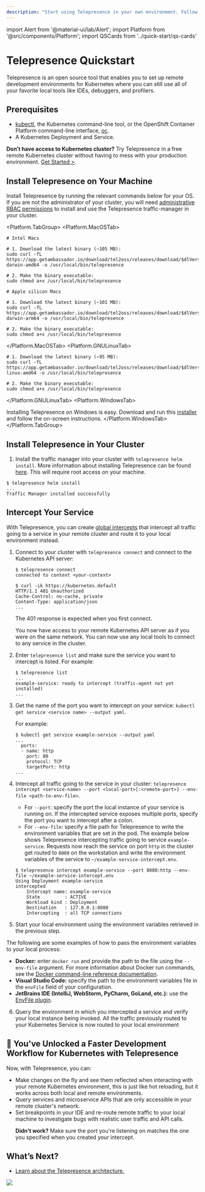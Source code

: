 ```yaml
---
description: "Start using Telepresence in your own environment. Follow these steps to intercept your service in your cluster."
---
```


import Alert from '@material-ui/lab/Alert';
import Platform from '@src/components/Platform';
import QSCards from '../quick-start/qs-cards'

# Telepresence Quickstart

Telepresence is an open source tool that enables you to set up remote development environments for Kubernetes where you can still use all of your favorite local tools like IDEs, debuggers, and profilers.

## Prerequisites

   - [kubectl](https://kubernetes.io/docs/tasks/tools/install-kubectl/), the Kubernetes command-line tool, or the OpenShift Container Platform command-line interface, [oc](https://docs.openshift.com/container-platform/4.2/cli_reference/openshift_cli/getting-started-cli.html#cli-installing-cli_cli-developer-commands). 
   - A Kubernetes Deployment and Service.

   <Alert severity="info">

  **Don’t have access to Kubernetes cluster?** Try Telepresence in a free remote Kubernetes cluster without having to mess with your production environment. [Get Started >](https://app.getambassador.io/cloud/welcome?select=developer&utm_source=telepresence&utm_medium=website&utm_campaign=quickstart).

   </Alert>

## Install Telepresence on Your Machine

Install Telepresence by running the relevant commands below for your OS. If you are not the administrator of your cluster, you will need [administrative RBAC permissions](../reference/rbac/#administrating-telepresence) to install and use the Telepresence traffic-manager in your cluster.

<Platform.TabGroup>
<Platform.MacOSTab>

```shell
# Intel Macs

# 1. Download the latest binary (~105 MB):
sudo curl -fL https://app.getambassador.io/download/tel2oss/releases/download/$dlVersion$/telepresence-darwin-amd64 -o /usr/local/bin/telepresence

# 2. Make the binary executable:
sudo chmod a+x /usr/local/bin/telepresence

# Apple silicon Macs

# 1. Download the latest binary (~101 MB):
sudo curl -fL https://app.getambassador.io/download/tel2oss/releases/download/$dlVersion$/telepresence-darwin-arm64 -o /usr/local/bin/telepresence

# 2. Make the binary executable:
sudo chmod a+x /usr/local/bin/telepresence
```

</Platform.MacOSTab>
<Platform.GNULinuxTab>

```shell
# 1. Download the latest binary (~95 MB):
sudo curl -fL https://app.getambassador.io/download/tel2oss/releases/download/$dlVersion$/telepresence-linux-amd64 -o /usr/local/bin/telepresence

# 2. Make the binary executable:
sudo chmod a+x /usr/local/bin/telepresence
```

</Platform.GNULinuxTab>
<Platform.WindowsTab>

Installing Telepresence on Windows is easy. Download and run this [installer](https://app.getambassador.io/download/tel2oss/releases/download/$dlVersion$/telepresence-windows-amd64.exe) and follow the on-screen instructions.
</Platform.WindowsTab>
</Platform.TabGroup>

## Install Telepresence in Your Cluster

1. Install the traffic manager into your cluster with `telepresence helm install`. More information about installing Telepresence can be found [here](../install/manager). This will require root access on your machine.

```
$ telepresence helm install
...
Traffic Manager installed successfully
```

## Intercept Your Service

With Telepresence, you can create [global intercepts](../concepts/intercepts/?intercept=global) that intercept all traffic going to a service in your remote cluster and route it to your local environment instead.

1. Connect to your cluster with `telepresence connect` and connect to the Kubernetes API server:

   ```
   $ telepresence connect
   connected to context <your-context>

   ```

   ```console
   $ curl -ik https://kubernetes.default
   HTTP/1.1 401 Unauthorized
   Cache-Control: no-cache, private
   Content-Type: application/json
   ...

   ```

   <Alert>
    The 401 response is expected when you first connect.
   </Alert>

   You now have access to your remote Kubernetes API server as if you were on the same network. You can now use any local tools to connect to any service in the cluster.

2. Enter `telepresence list` and make sure the service you want to intercept is listed. For example:

   ```
   $ telepresence list
   ...
   example-service: ready to intercept (traffic-agent not yet installed)
   ...
   ```

3. Get the name of the port you want to intercept on your service:
   `kubectl get service <service name> --output yaml`.

   For example:

   ```console
   $ kubectl get service example-service --output yaml
   ...
     ports:
     - name: http
       port: 80
       protocol: TCP
       targetPort: http
   ...
   ```

4. Intercept all traffic going to the service in your cluster:
   `telepresence intercept <service-name> --port <local-port>[:<remote-port>] --env-file <path-to-env-file>`.

   - For `--port`: specify the port the local instance of your service is running on. If the intercepted service exposes multiple ports, specify the port you want to intercept after a colon.
   - For `--env-file`: specify a file path for Telepresence to write the environment variables that are set in the pod.
     The example below shows Telepresence intercepting traffic going to service `example-service`. Requests now reach the service on port `http` in the cluster get routed to `8080` on the workstation and write the environment variables of the service to `~/example-service-intercept.env`.

   ```
   $ telepresence intercept example-service --port 8080:http --env-file ~/example-service-intercept.env
   Using Deployment example-service
   intercepted
       Intercept name: example-service
       State         : ACTIVE
       Workload kind : Deployment
       Destination   : 127.0.0.1:8080
       Intercepting  : all TCP connections
   ```

5. <a name="start-local-instance"></a>Start your local environment using the environment variables retrieved in the previous step.

The following are some examples of how to pass the environment variables to your local process:

- **Docker:** enter `docker run` and provide the path to the file using the `--env-file` argument. For more information about Docker run commands, see the [Docker command-line reference documentation](https://docs.docker.com/engine/reference/commandline/run/#env).
- **Visual Studio Code:** specify the path to the environment variables file in the `envFile` field of your configuration.
- **JetBrains IDE (IntelliJ, WebStorm, PyCharm, GoLand, etc.):** use the [EnvFile plugin](https://plugins.jetbrains.com/plugin/7861-envfile).

6. Query the environment in which you intercepted a service and verify your local instance being invoked.
   All the traffic previously routed to your Kubernetes Service is now routed to your local environment

## 🎉 You've Unlocked a Faster Development Workflow for Kubernetes with Telepresence

Now, with Telepresence, you can:

- <div>
   Make changes on the fly and see them reflected when interacting with your remote Kubernetes environment, this is just like hot reloading, but it works across both local and remote environments.
  </div>
- <div>Query services and microservice APIs that are only accessible in your remote cluster's network.</div>
- <div>Set breakpoints in your IDE and re-route remote traffic to your local machine to investigate bugs with realistic user traffic and API calls.</div>

   <Alert severity="info">

  **Didn't work?** Make sure the port you're listening on matches the one you specified when you created your intercept.

   </Alert>

## What’s Next?
- [Learn about the Telepresence architecture.](../reference/architecture)

<img referrerpolicy="no-referrer-when-downgrade" src="https://static.scarf.sh/a.png?x-pxid=d842651a-2e4d-465a-98e1-4808722c01ab" />